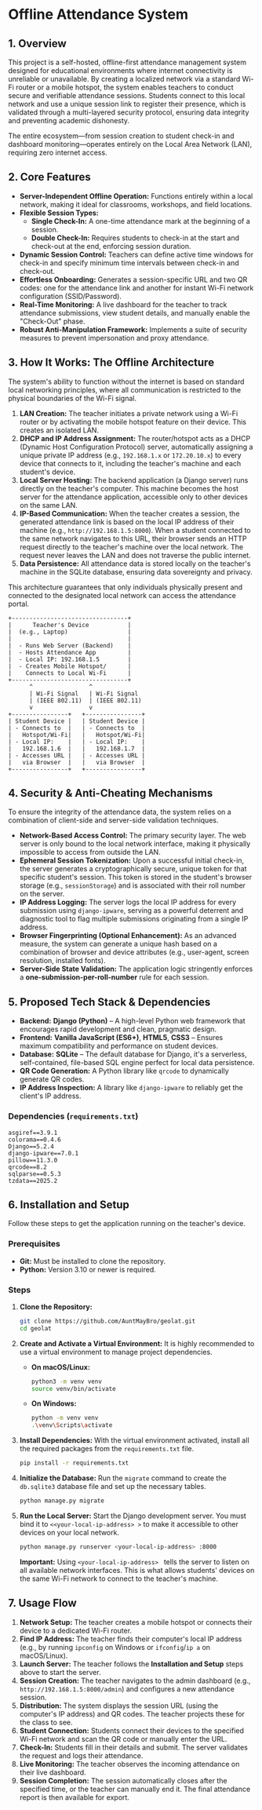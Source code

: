 # Offline Attendance System

## 1. Overview

This project is a self-hosted, offline-first attendance management system designed for educational environments where internet connectivity is unreliable or unavailable. By creating a localized network via a standard Wi-Fi router or a mobile hotspot, the system enables teachers to conduct secure and verifiable attendance sessions. Students connect to this local network and use a unique session link to register their presence, which is validated through a multi-layered security protocol, ensuring data integrity and preventing academic dishonesty.

The entire ecosystem—from session creation to student check-in and dashboard monitoring—operates entirely on the Local Area Network (LAN), requiring zero internet access.

## 2. Core Features

* **Server-Independent Offline Operation:** Functions entirely within a local network, making it ideal for classrooms, workshops, and field locations.
* **Flexible Session Types:**
    * **Single Check-In:** A one-time attendance mark at the beginning of a session.
    * **Double Check-In:** Requires students to check-in at the start and check-out at the end, enforcing session duration.
* **Dynamic Session Control:** Teachers can define active time windows for check-in and specify minimum time intervals between check-in and check-out.
* **Effortless Onboarding:** Generates a session-specific URL and two QR codes: one for the attendance link and another for instant Wi-Fi network configuration (SSID/Password).
* **Real-Time Monitoring:** A live dashboard for the teacher to track attendance submissions, view student details, and manually enable the "Check-Out" phase.
* **Robust Anti-Manipulation Framework:** Implements a suite of security measures to prevent impersonation and proxy attendance.

## 3. How It Works: The Offline Architecture

The system's ability to function without the internet is based on standard local networking principles, where all communication is restricted to the physical boundaries of the Wi-Fi signal.

1.  **LAN Creation:** The teacher initiates a private network using a Wi-Fi router or by activating the mobile hotspot feature on their device. This creates an isolated LAN.
2.  **DHCP and IP Address Assignment:** The router/hotspot acts as a DHCP (Dynamic Host Configuration Protocol) server, automatically assigning a unique private IP address (e.g., `192.168.1.x` or `172.20.10.x`) to every device that connects to it, including the teacher's machine and each student's device.
3.  **Local Server Hosting:** The backend application (a Django server) runs directly on the teacher's computer. This machine becomes the host server for the attendance application, accessible only to other devices on the same LAN.
4.  **IP-Based Communication:** When the teacher creates a session, the generated attendance link is based on the local IP address of their machine (e.g., `http://192.168.1.5:8000`). When a student connected to the same network navigates to this URL, their browser sends an HTTP request directly to the teacher's machine over the local network. The request never leaves the LAN and does not traverse the public internet.
5.  **Data Persistence:** All attendance data is stored locally on the teacher's machine in the SQLite database, ensuring data sovereignty and privacy.

This architecture guarantees that only individuals physically present and connected to the designated local network can access the attendance portal.

```
+---------------------------------+
|      Teacher's Device           |
|  (e.g., Laptop)                 |
|                                 |
|  - Runs Web Server (Backend)    |
|  - Hosts Attendance App         |
|  - Local IP: 192.168.1.5        |
|  - Creates Mobile Hotspot/      |
|    Connects to Local Wi-Fi      |
+---------------------------------+
      ^                ^
      | Wi-Fi Signal   | Wi-Fi Signal
      | (IEEE 802.11)  | (IEEE 802.11)
      v                v
+----------------+   +----------------+
| Student Device |   | Student Device |
| - Connects to  |   | - Connects to  |
|   Hotspot/Wi-Fi|   |   Hotspot/Wi-Fi|
| - Local IP:    |   | - Local IP:    |
|   192.168.1.6  |   |   192.168.1.7  |
| - Accesses URL |   | - Accesses URL |
|   via Browser  |   |   via Browser  |
+----------------+   +----------------+
```

## 4. Security & Anti-Cheating Mechanisms

To ensure the integrity of the attendance data, the system relies on a combination of client-side and server-side validation techniques.

* **Network-Based Access Control:** The primary security layer. The web server is only bound to the local network interface, making it physically impossible to access from outside the LAN.
* **Ephemeral Session Tokenization:** Upon a successful initial check-in, the server generates a cryptographically secure, unique token for that specific student's session. This token is stored in the student's browser storage (e.g., `sessionStorage`) and is associated with their roll number on the server.
* **IP Address Logging:** The server logs the local IP address for every submission using `django-ipware`, serving as a powerful deterrent and diagnostic tool to flag multiple submissions originating from a single IP address.
* **Browser Fingerprinting (Optional Enhancement):** As an advanced measure, the system can generate a unique hash based on a combination of browser and device attributes (e.g., user-agent, screen resolution, installed fonts).
* **Server-Side State Validation:** The application logic stringently enforces a **one-submission-per-roll-number** rule for each session.

## 5. Proposed Tech Stack & Dependencies

* **Backend:** **Django (Python)** – A high-level Python web framework that encourages rapid development and clean, pragmatic design.
* **Frontend:** **Vanilla JavaScript (ES6+)**, **HTML5**, **CSS3** – Ensures maximum compatibility and performance on student devices.
* **Database:** **SQLite** – The default database for Django, it's a serverless, self-contained, file-based SQL engine perfect for local data persistence.
* **QR Code Generation:** A Python library like `qrcode` to dynamically generate QR codes.
* **IP Address Inspection:** A library like `django-ipware` to reliably get the client's IP address.

### Dependencies (`requirements.txt`)

```
asgiref==3.9.1
colorama==0.4.6
Django==5.2.4
django-ipware==7.0.1
pillow==11.3.0
qrcode==8.2
sqlparse==0.5.3
tzdata==2025.2
```

## 6. Installation and Setup

Follow these steps to get the application running on the teacher's device.

### Prerequisites

* **Git:** Must be installed to clone the repository.
* **Python:** Version 3.10 or newer is required.

### Steps

1.  **Clone the Repository:**
    ```bash
    git clone https://github.com/AuntMayBro/geolat.git
    cd geolat
    ```

2.  **Create and Activate a Virtual Environment:**
    It is highly recommended to use a virtual environment to manage project dependencies.

    * **On macOS/Linux:**
        ```bash
        python3 -m venv venv
        source venv/bin/activate
        ```
    * **On Windows:**
        ```bash
        python -m venv venv
        .\venv\Scripts\activate
        ```

3.  **Install Dependencies:**
    With the virtual environment activated, install all the required packages from the `requirements.txt` file.
    ```bash
    pip install -r requirements.txt
    ```

4.  **Initialize the Database:**
    Run the `migrate` command to create the `db.sqlite3` database file and set up the necessary tables.
    ```bash
    python manage.py migrate
    ```

5.  **Run the Local Server:**
    Start the Django development server. You must bind it to `<<your-local-ip-address> >` to make it accessible to other devices on your local network.
    ```bash
    python manage.py runserver <your-local-ip-address> :8000
    ```
    **Important:** Using `<your-local-ip-address> ` tells the server to listen on all available network interfaces. This is what allows students' devices on the same Wi-Fi network to connect to the teacher's machine.

## 7. Usage Flow

1.  **Network Setup:** The teacher creates a mobile hotspot or connects their device to a dedicated Wi-Fi router.
2.  **Find IP Address:** The teacher finds their computer's local IP address (e.g., by running `ipconfig` on Windows or `ifconfig`/`ip a` on macOS/Linux).
3.  **Launch Server:** The teacher follows the **Installation and Setup** steps above to start the server.
4.  **Session Creation:** The teacher navigates to the admin dashboard (e.g., `http://192.168.1.5:8000/admin`) and configures a new attendance session.
5.  **Distribution:** The system displays the session URL (using the computer's IP address) and QR codes. The teacher projects these for the class to see.
6.  **Student Connection:** Students connect their devices to the specified Wi-Fi network and scan the QR code or manually enter the URL.
7.  **Check-In:** Students fill in their details and submit. The server validates the request and logs their attendance.
8.  **Live Monitoring:** The teacher observes the incoming attendance on their live dashboard.
9.  **Session Completion:** The session automatically closes after the specified time, or the teacher can manually end it. The final attendance report is then available for export.
